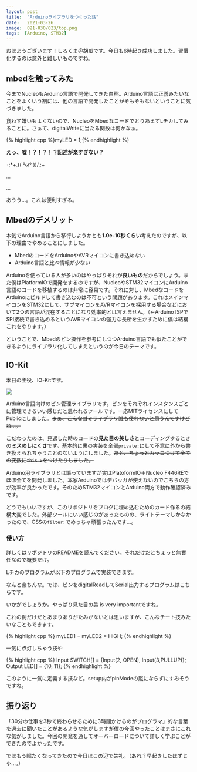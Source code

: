 ```yaml
---
layout: post
title:  "Arduinoライブラリをつくった話"
date:   2021-03-26
image:  021-030/023/top.png
tags:  [Arduino, STM32]
---
```


おはようございます！しろくま＠胡瓜です。今日も6時起き成功しました。習慣化するのは意外と難しいものですね。

## mbedを触ってみた

今までNucleoもArduino言語で開発してきた白熊。Arduino言語は正義みたいなことをよくいう割には、他の言語で開発したことがそもそもないということに気づきました。

食わず嫌いもよくないので、NucleoをMbedなコードでとりあえずLチカしてみることに。さぁて、digitalWriteに当たる関数は何かなぁ。

{% highlight cpp %}myLED = 1;{% endhighlight %}

**えっ、嘘！？！？！？記述が楽すぎない？**

･:*+.\(( °ω° ))/.:+

…

…

あうう…。これは便利すぎる。

## Mbedのデメリット

本気でArduino言語から移行しようかとも**1.0e-10秒くらい**考えたのですが、以下の理由でやめることにしました。

- MbedのコードをArduinoやAVRマイコンに書き込めない
- Arduino言語と比べ情報が少ない

Arduinoを使っている人が多いのはやっぱりそれが**良いもの**だからでしょう。また僕はPlatformIOで開発をするのですが、NucleoやSTM32マイコンにArduino言語のコードを移植するのは非常に容易です。それに対し、MbedなコードをArduinoにビルドして書き込むのは不可という問題があります。これはメインマイコンをSTM32にして、サブマイコンをAVRマイコンを採用する場合などにおいて2つの言語が混在することになり効率的とは言えません。（←Arduino ISPでSPI接続で書き込めるというAVRマイコンの強力な長所を生かすために僕は結構これをやります。）

ということで、Mbedのピン操作を参考にしつつArduino言語でも似たことができるようにライブラリ化してしまえというのが今日のテーマです。

## IO-Kit

本日の主役、IO-Kitです。

<a href="https://github.com/shirokuma-89/IO-Kit" class="Repo"><img src="https://gh-card.dev/repos/shirokuma-89/IO-Kit.svg?fullname="></a>

Arduino言語向けのピン管理ライブラリです。ピンをそれぞれインスタンスごとに管理できるいい感じだと思われるツールです。一応MITライセンスにしてPublicにしました。~~まぁ、こんなゴミライブラリ誰も使わないと思うんですけどね…。~~

こだわったのは、見返した時のコードの**見た目の美しさ**とコーディングするときの**ミスのしにくさ**です。基本的に裏の実装を全部`private:`にして不意に外から書き換えられちゃうことのないようにしました。~~あと、ちょっとカッコつけて全ての変数に`this->`をつけたりしました。~~

Arduino用ライブラリとは謳っていますが実はPlatoformIO＋Nucleo F446REでほぼ全てを開発しました。本家Arduinoではデバッガが使えないのでこちらの方が効率が良かったです。そのためSTM32マイコンとArduino両方で動作確認済みです。

どうでもいいですが、このリポジトリをブログに埋め込むためのカード作るの結構大変でした。外部ツールにいい感じのがあったものの、ライトテーマしかなかったので、CSSの`filter:`でめっちゃ頑張ったんです…。

### 使い方

詳しくはリポジトリのREADMEを読んでください。それだけだとちょっと無責任なので概要だけ。

Lチカのプログラムが以下のプログラムで実装できます。

<script src="https://gist.github.com/shirokuma-89/ce72e0ea26615db856ce726b34ed7c18.js"></script>

なんと楽ちんな。では、ピンをdigitalReadしてSerial出力するプログラムはこちらです。

<script src="https://gist.github.com/shirokuma-89/6ce2ecc136fa5214442b22102d7c3636.js"></script>

いかがでしょうか。やっぱり見た目の美 is very importantですね。

これの例だけだとあまりありがたみがないとは思いますが、こんなチート技みたいなこともできます。

{% highlight cpp %}
myLED1 = myLED2 = HIGH;
{% endhighlight %}

一気に点灯しちゃう技や

{% highlight cpp %}
Input SWITCH[] = {Input(2, OPEN), Input(3,PULLUP)};
Output LED[] = {10, 11};
{% endhighlight %}

このように一気に定義する技など。setup内がpinModeの嵐にならずにすみそうですね。

## 振り返り

「30分の仕事を3秒で終わらせるために3時間かけるのがプログラマ」的な言葉を過去に聞いたことがあるような気がしますが僕の今回やったことはまさにこれな気がしました。今回の開発を通してオーバーロードについて詳しく学ぶことができたのでよかったです。

ではもう眠たくなってきたので今日はこの辺で失礼。（あれ？早起きしたはずじゃ…。）
